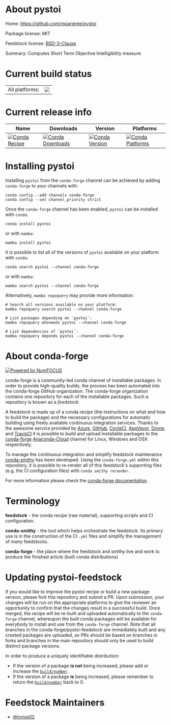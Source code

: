 About pystoi
============

Home: https://github.com/mpariente/pystoi

Package license: MIT

Feedstock license: [BSD-3-Clause](https://github.com/conda-forge/pystoi-feedstock/blob/main/LICENSE.txt)

Summary: Computes Short Term Objective Intelligibility measure

Current build status
====================


<table><tr><td>All platforms:</td>
    <td>
      <a href="https://dev.azure.com/conda-forge/feedstock-builds/_build/latest?definitionId=17638&branchName=main">
        <img src="https://dev.azure.com/conda-forge/feedstock-builds/_apis/build/status/pystoi-feedstock?branchName=main">
      </a>
    </td>
  </tr>
</table>

Current release info
====================

| Name | Downloads | Version | Platforms |
| --- | --- | --- | --- |
| [![Conda Recipe](https://img.shields.io/badge/recipe-pystoi-green.svg)](https://anaconda.org/conda-forge/pystoi) | [![Conda Downloads](https://img.shields.io/conda/dn/conda-forge/pystoi.svg)](https://anaconda.org/conda-forge/pystoi) | [![Conda Version](https://img.shields.io/conda/vn/conda-forge/pystoi.svg)](https://anaconda.org/conda-forge/pystoi) | [![Conda Platforms](https://img.shields.io/conda/pn/conda-forge/pystoi.svg)](https://anaconda.org/conda-forge/pystoi) |

Installing pystoi
=================

Installing `pystoi` from the `conda-forge` channel can be achieved by adding `conda-forge` to your channels with:

```
conda config --add channels conda-forge
conda config --set channel_priority strict
```

Once the `conda-forge` channel has been enabled, `pystoi` can be installed with `conda`:

```
conda install pystoi
```

or with `mamba`:

```
mamba install pystoi
```

It is possible to list all of the versions of `pystoi` available on your platform with `conda`:

```
conda search pystoi --channel conda-forge
```

or with `mamba`:

```
mamba search pystoi --channel conda-forge
```

Alternatively, `mamba repoquery` may provide more information:

```
# Search all versions available on your platform:
mamba repoquery search pystoi --channel conda-forge

# List packages depending on `pystoi`:
mamba repoquery whoneeds pystoi --channel conda-forge

# List dependencies of `pystoi`:
mamba repoquery depends pystoi --channel conda-forge
```


About conda-forge
=================

[![Powered by
NumFOCUS](https://img.shields.io/badge/powered%20by-NumFOCUS-orange.svg?style=flat&colorA=E1523D&colorB=007D8A)](https://numfocus.org)

conda-forge is a community-led conda channel of installable packages.
In order to provide high-quality builds, the process has been automated into the
conda-forge GitHub organization. The conda-forge organization contains one repository
for each of the installable packages. Such a repository is known as a *feedstock*.

A feedstock is made up of a conda recipe (the instructions on what and how to build
the package) and the necessary configurations for automatic building using freely
available continuous integration services. Thanks to the awesome service provided by
[Azure](https://azure.microsoft.com/en-us/services/devops/), [GitHub](https://github.com/),
[CircleCI](https://circleci.com/), [AppVeyor](https://www.appveyor.com/),
[Drone](https://cloud.drone.io/welcome), and [TravisCI](https://travis-ci.com/)
it is possible to build and upload installable packages to the
[conda-forge](https://anaconda.org/conda-forge) [Anaconda-Cloud](https://anaconda.org/)
channel for Linux, Windows and OSX respectively.

To manage the continuous integration and simplify feedstock maintenance
[conda-smithy](https://github.com/conda-forge/conda-smithy) has been developed.
Using the ``conda-forge.yml`` within this repository, it is possible to re-render all of
this feedstock's supporting files (e.g. the CI configuration files) with ``conda smithy rerender``.

For more information please check the [conda-forge documentation](https://conda-forge.org/docs/).

Terminology
===========

**feedstock** - the conda recipe (raw material), supporting scripts and CI configuration.

**conda-smithy** - the tool which helps orchestrate the feedstock.
                   Its primary use is in the construction of the CI ``.yml`` files
                   and simplify the management of *many* feedstocks.

**conda-forge** - the place where the feedstock and smithy live and work to
                  produce the finished article (built conda distributions)


Updating pystoi-feedstock
=========================

If you would like to improve the pystoi recipe or build a new
package version, please fork this repository and submit a PR. Upon submission,
your changes will be run on the appropriate platforms to give the reviewer an
opportunity to confirm that the changes result in a successful build. Once
merged, the recipe will be re-built and uploaded automatically to the
`conda-forge` channel, whereupon the built conda packages will be available for
everybody to install and use from the `conda-forge` channel.
Note that all branches in the conda-forge/pystoi-feedstock are
immediately built and any created packages are uploaded, so PRs should be based
on branches in forks and branches in the main repository should only be used to
build distinct package versions.

In order to produce a uniquely identifiable distribution:
 * If the version of a package **is not** being increased, please add or increase
   the [``build/number``](https://docs.conda.io/projects/conda-build/en/latest/resources/define-metadata.html#build-number-and-string).
 * If the version of a package **is** being increased, please remember to return
   the [``build/number``](https://docs.conda.io/projects/conda-build/en/latest/resources/define-metadata.html#build-number-and-string)
   back to 0.

Feedstock Maintainers
=====================

* [@tyrius02](https://github.com/tyrius02/)

